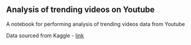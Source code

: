 ## Analysis of trending videos on Youtube

A notebook for performing analysis of trending videos data from Youtube

Data sourced from Kaggle - [link](https://www.kaggle.com/datasnaek/youtube-new)